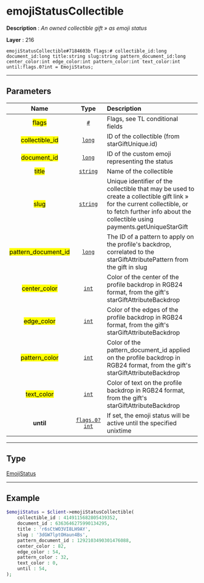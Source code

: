 # emojiStatusCollectible

**Description** : *An owned collectible gift &raquo; as emoji status*

**Layer** : 216

```tl
emojiStatusCollectible#7184603b flags:# collectible_id:long document_id:long title:string slug:string pattern_document_id:long center_color:int edge_color:int pattern_color:int text_color:int until:flags.0?int = EmojiStatus;
```

---

## Parameters

| Name | Type | Description |
| :---: | :---: | :--- |
| <mark>flags</mark> | [`#`](type/#) | Flags, see TL conditional fields |
| <mark>collectible_id</mark> | [`long`](type/long) | ID of the collectible (from starGiftUnique.id) |
| <mark>document_id</mark> | [`long`](type/long) | ID of the custom emoji representing the status |
| <mark>title</mark> | [`string`](type/string) | Name of the collectible |
| <mark>slug</mark> | [`string`](type/string) | Unique identifier of the collectible that may be used to create a collectible gift link » for the current collectible, or to fetch further info about the collectible using payments.getUniqueStarGift |
| <mark>pattern_document_id</mark> | [`long`](type/long) | The ID of a pattern to apply on the profile's backdrop, correlated to the starGiftAttributePattern from the gift in slug |
| <mark>center_color</mark> | [`int`](type/int) | Color of the center of the profile backdrop in RGB24 format, from the gift's starGiftAttributeBackdrop |
| <mark>edge_color</mark> | [`int`](type/int) | Color of the edges of the profile backdrop in RGB24 format, from the gift's starGiftAttributeBackdrop |
| <mark>pattern_color</mark> | [`int`](type/int) | Color of the pattern_document_id applied on the profile backdrop in RGB24 format, from the gift's starGiftAttributeBackdrop |
| <mark>text_color</mark> | [`int`](type/int) | Color of text on the profile backdrop in RGB24 format, from the gift's starGiftAttributeBackdrop |
| **until** | [`flags.0?int`](type/int) | If set, the emoji status will be active until the specified unixtime |

---

## Type

[EmojiStatus](type/EmojiStatus)

---

## Example

```php
$emojiStatus = $client->emojiStatusCollectible(
	collectible_id : 4149115682805439352,
	document_id : 6363646275990134295,
	title : 'r6sCtWO3VI8LH9AY',
	slug : '3dGW7lptOHaun4Bs',
	pattern_document_id : 1292103490301476088,
	center_color : 82,
	edge_color : 54,
	pattern_color : 32,
	text_color : 0,
	until : 54,
);
```
